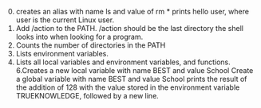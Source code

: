 0. creates an alias with name ls and value of rm *
prints hello user, where user is the current Linux user.
2. Add /action to the PATH. /action should be the last directory the shell looks into when looking for a program.
3. Counts the number of directories in the PATH
4. Lists environment variables.
5. Lists all local variables and environment variables, and functions.
6.Creates a new local variable with name BEST and value School
Create a global variable with name BEST and value School 
prints the result of the addition of 128 with the value stored in the environment variable TRUEKNOWLEDGE, followed by a new line.
